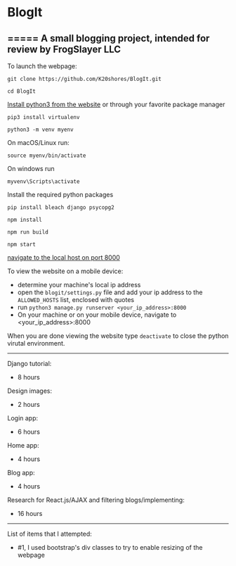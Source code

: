# BlogIt
=====
A small blogging project, intended for review by FrogSlayer LLC
-----

To launch the webpage:

`git clone https://github.com/K20shores/BlogIt.git`

`cd BlogIt`

[Install python3 from the website](https://www.python.org/) or through your favorite package manager

`pip3 install virtualenv`

`python3 -m venv myenv`

On macOS/Linux run:

`source myenv/bin/activate`

On windows run

`myvenv\Scripts\activate`

Install the required python packages

`pip install bleach django psycopg2`

`npm install`

`npm run build`

`npm start`

[navigate to the local host on port 8000](http://127.0.0.1:8000/)

To view the website on a mobile device:
- determine your machine's local ip address
- open the `blogit/settings.py` file and add your ip address to the `ALLOWED_HOSTS` list, enclosed with quotes
- run `python3 manage.py runserver <your_ip_address>:8000`
- On your machine or on your mobile device, navigate to <your_ip_address>:8000

When you are done viewing the website type `deactivate` to close the python virutal environment.

-----

Django tutorial:
 - 8 hours

Design images:
 - 2 hours

Login app:
 - 6 hours

Home app:
 - 4 hours

Blog app:
 - 4 hours

Research for React.js/AJAX and filtering blogs/implementing:
 - 16 hours

-----
List of items that I attempted:
- #1, I used bootstrap's div classes to try to enable resizing of the webpage
